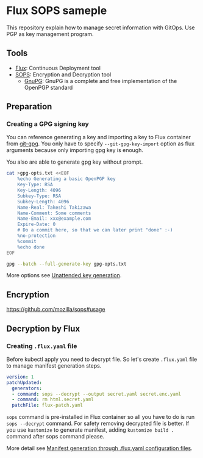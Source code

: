 Flux SOPS sameple
=================

This repository explain how to manage secret information with GitOps. Use PGP as key management program.

## Tools

- [Flux](https://github.com/fluxcd/flux): Continuous Deployment tool
- [SOPS](https://github.com/mozilla/sops): Encryption and Decryption tool
    - [GnuPG](https://gnupg.org/): GnuPG is a complete and free implementation of the OpenPGP standard

## Preparation

### Creating a GPG signing key

You can reference generating a key and importing a key to Flux container from [git-gpg](https://github.com/fluxcd/flux/blob/master/docs/references/git-gpg.md). You only have to specify `--git-gpg-key-import` option as flux arguments because only importing gpg key is enough.


You also are able to generate gpg key without prompt.

```sh
cat >gpg-opts.txt <<EOF
    %echo Generating a basic OpenPGP key
    Key-Type: RSA
    Key-Length: 4096
    Subkey-Type: RSA
    Subkey-Length: 4096
    Name-Real: Takeshi Takizawa
    Name-Comment: Some comments
    Name-Email: xxx@example.com
    Expire-Date: 0
    # Do a commit here, so that we can later print "done" :-)
    %no-protection
    %commit
    %echo done
EOF
```

```sh
gpg --batch --full-generate-key gpg-opts.txt
```

More options see [Unattended key generation](https://www.gnupg.org/documentation/manuals/gnupg/Unattended-GPG-key-generation.html).

## Encryption

https://github.com/mozilla/sops#usage

## Decryption by Flux


### Creating `.flux.yaml` file

Before kubectl apply you need to decrypt file. So let's create `.flux.yaml` file to manage manifest generation steps.

```yaml
version: 1
patchUpdated:
  generators:
  - command: sops --decrypt --output secret.yaml secret.enc.yaml
  - command: rm html.secret.yaml
  patchFile: flux-patch.yaml
```

`sops` command is pre-installed in Flux container so all you have to do is run `sops --decrypt` command. For safety removing decrypted file is better. If you use `kustomize` to generate manifest, adding `kustomize build .` command after sops command please.

More detail see [Manifest generation through .flux.yaml configuration files](https://docs.fluxcd.io/en/1.18.0/references/fluxyaml-config-files.html).
